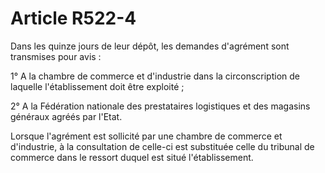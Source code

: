 # Article R522-4

Dans les quinze jours de leur dépôt, les demandes d'agrément sont transmises pour avis :

1° A la chambre de commerce et d'industrie dans la circonscription de laquelle l'établissement doit être exploité ;

2° A la Fédération nationale des prestataires logistiques et des magasins généraux agréés par l'Etat.

Lorsque l'agrément est sollicité par une chambre de commerce et d'industrie, à la consultation de celle-ci est substituée celle du tribunal de commerce dans le ressort duquel est situé l'établissement.
